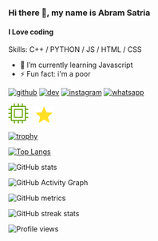 ### Hi there 👋, my name is Abram Satria
#### I Love coding

Skills: C++ / PYTHON / JS / HTML / CSS

- 🌱 I’m currently learning Javascript 
- ⚡ Fun fact: i'm a poor  


[<img src='https://cdn.jsdelivr.net/npm/simple-icons@3.0.1/icons/github.svg' alt='github' height='40'>](https://github.com/CyrusCore)  [<img src='https://cdn.jsdelivr.net/npm/simple-icons@3.0.1/icons/dev-dot-to.svg' alt='dev' height='40'>](https://dev.to/cyruscore)  [<img src='https://cdn.jsdelivr.net/npm/simple-icons@3.0.1/icons/instagram.svg' alt='instagram' height='40'>](https://www.instagram.com/iota_id_/)  [<img src='https://cdn.jsdelivr.net/npm/simple-icons@3.0.1/icons/whatsapp.svg' alt='whatsapp' height='40'>](https://wa.me/62859185953185)  

<a href='https://docs.github.com/en/developers'><img src='https://raw.githubusercontent.com/acervenky/animated-github-badges/master/assets/devbadge.gif' width='40' height='40'></a> <a href='https://stars.github.com/'><img src='https://raw.githubusercontent.com/acervenky/animated-github-badges/master/assets/starbadge.gif' width='35' height='35'></a> 

[![trophy](https://github-profile-trophy.vercel.app/?username=CyrusCore)](https://github.com/ryo-ma/github-profile-trophy)

[![Top Langs](https://github-readme-stats.vercel.app/api/top-langs/?username=CyrusCore)](https://github.com/anuraghazra/github-readme-stats)

![GitHub stats](https://github-readme-stats.vercel.app/api?username=CyrusCore&show_icons=true)  

![GitHub Activity Graph](https://activity-graph.herokuapp.com/graph?username=CyrusCore)  

![GitHub metrics](https://metrics.lecoq.io/CyrusCore)  

![GitHub streak stats](https://github-readme-streak-stats.herokuapp.com/?user=CyrusCore)  

![Profile views](https://gpvc.arturio.dev/CyrusCore)  


